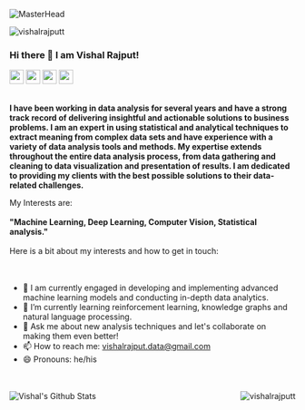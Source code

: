 ![MasterHead](https://media4.giphy.com/media/tJDz8mPYyUJZ1Pg9fA/giphy.gif?cid=ecf05e47rudmfckt3x5v7pgxo2acc8jmfqrckdz1aegybuqe&rid=giphy.gif&ct=g)
<p align="left"> <img src="https://komarev.com/ghpvc/?username=vishalrajputt" alt="vishalrajputt" /> </p>

### Hi there 👋 I am Vishal Rajput!
<p><a href="https://www.linkedin.com/in/rajput-vishal-singh-a24067237/"><img src="https://img.shields.io/badge/linkedin-%230077B5.svg?&style=for-the-badge&logo=linkedin&logoColor=white" height=25></a> <a href="vishalrajput.data@gmail.com"><img src="https://img.shields.io/badge/Gmail-D14836?style=for-the-badge&logo=gmail&logoColor=white" height=25></a> <a href="https://medium.com/@vishalrajput.data"><img src="https://img.shields.io/badge/medium-%2312100E.svg?&style=for-the-badge&logo=medium&logoColor=white" height=25></a> <a herf="https://hashnode.com/@Cyfer"><img src="https://img.shields.io/badge/Hashnode-2962FF?style=for-the-badge&logo=hashnode&logoColor=white" height=25></a> </p>

<br>
<b>
I have been working in data analysis for several years and have a strong track record of delivering insightful and actionable solutions to business problems. I am an expert in using statistical and analytical techniques to extract meaning from complex data sets and have experience with a variety of data analysis tools and methods. My expertise extends throughout the entire data analysis process, from data gathering and cleaning to data visualization and presentation of results. I am dedicated to providing my clients with the best possible solutions to their data-related challenges. </b>
</br>

My Interests are:
<br></br>
<b>
"Machine Learning, Deep Learning, Computer Vision, Statistical analysis."
  </b>
</br>
<br>
Here is a bit about my interests and how to get in touch:
</br>
<br></br>


- 🔭 I am currently engaged in developing and implementing advanced machine learning models and conducting in-depth data analytics.
- 🌱 I’m currently learning reinforcement learning, knowledge graphs and natural language processing.
- 💬 Ask me about new analysis techniques and let's collaborate on making them even better!
- 📫 How to reach me: vishalrajput.data@gmail.com
- 😄 Pronouns: he/his


<br></br>
![Vishal's Github Stats](https://github-readme-stats.vercel.app/api?username=vishalrajputt&show_icons=true&title_color=fff&icon_color=79ff97&text_color=9f9f9f&bg_color=151515) <img align="Right" src="https://github-readme-streak-stats.herokuapp.com/?user=vishalrajputt&&theme=tokyonight" alt="vishalrajputt" />
